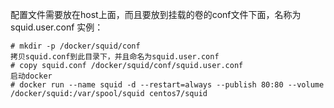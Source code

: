 配置文件需要放在host上面，而且要放到挂载的卷的conf文件下面，名称为squid.user.conf
实例：

    # mkdir -p /docker/squid/conf
    拷贝squid.conf到此目录下，并且命名为squid.user.conf
    # copy squid.conf /docker/squid/conf/squid.user.conf
    启动docker
    # docker run --name squid -d --restart=always --publish 80:80 --volume /docker/squid:/var/spool/squid centos7/squid
